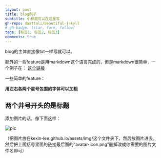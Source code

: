 ```yaml
---
layout: post
title: blog例子
subtitle: 小标题可以在这里写
gh-repo: daattali/beautiful-jekyll
# gh-badge: [star, fork, follow]
tags: [标签1, 标签2, 标签3]
comments: true
---
```


blog的主体直接像txt一样写就可以。

额外的一些feature是用markdown这个语言完成的，但是markdown很简单，一个例子在： [这个链接](https://markdowntutorial.com/)


一些简单的feature：

**用左右各两个星号包围的字体可以加粗**

## 两个井号开头的是标题


添加图片的话，像下面这样：

![pic](https://jinan789.github.io/assets/img/avatar-icon.png)

（把图片放在kexin-lee.github.io/assets/img/这个文件夹下，然后放图片进去，然后把上面括号里面的链接最后面的“avatar-icon.png”删掉改成你需要的图片文件名即可）
